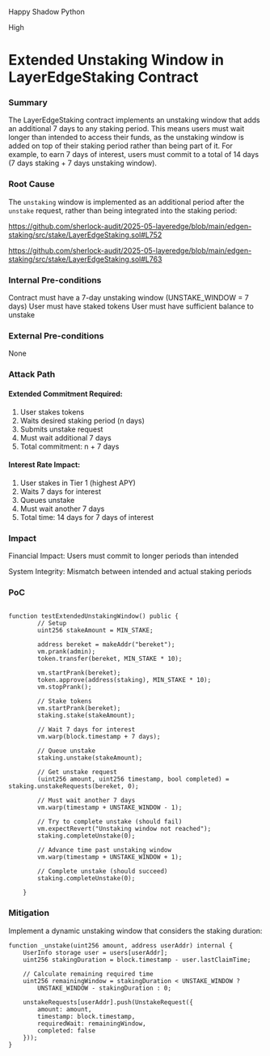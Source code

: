 Happy Shadow Python

High

# Extended Unstaking Window in LayerEdgeStaking Contract

### Summary

The LayerEdgeStaking contract implements an unstaking window that adds an additional 7 days to any staking period. This means users must wait longer than intended to access their funds, as the unstaking window is added on top of their staking period rather than being part of it. For example, to earn 7 days of interest, users must commit to a total of 14 days (7 days staking + 7 days unstaking window).


### Root Cause

The `unstaking` window is implemented as an additional period after the `unstake` request, rather than being integrated into the staking period:

https://github.com/sherlock-audit/2025-05-layeredge/blob/main/edgen-staking/src/stake/LayerEdgeStaking.sol#L752

https://github.com/sherlock-audit/2025-05-layeredge/blob/main/edgen-staking/src/stake/LayerEdgeStaking.sol#L763

### Internal Pre-conditions

Contract must have a 7-day unstaking window (UNSTAKE_WINDOW = 7 days)
User must have staked tokens
User must have sufficient balance to unstake

### External Pre-conditions

None

### Attack Path

#### Extended Commitment Required:

1.  User stakes tokens
2. Waits desired staking period (n days)
3. Submits unstake request
4. Must wait additional 7 days
5. Total commitment: n + 7 days

#### Interest Rate Impact:

1. User stakes in Tier 1 (highest APY)
2. Waits 7 days for interest
3. Queues unstake
4. Must wait another 7 days
5. Total time: 14 days for 7 days of interest

### Impact

Financial Impact: Users must commit to longer periods than intended

System Integrity: Mismatch between intended and actual staking periods

### PoC

```solidity 

function testExtendedUnstakingWindow() public {
        // Setup
        uint256 stakeAmount = MIN_STAKE;

        address bereket = makeAddr("bereket");
        vm.prank(admin);
        token.transfer(bereket, MIN_STAKE * 10);
        
        vm.startPrank(bereket);
        token.approve(address(staking), MIN_STAKE * 10);
        vm.stopPrank();

        // Stake tokens
        vm.startPrank(bereket);
        staking.stake(stakeAmount);
        
        // Wait 7 days for interest
        vm.warp(block.timestamp + 7 days);
        
        // Queue unstake
        staking.unstake(stakeAmount);
        
        // Get unstake request
        (uint256 amount, uint256 timestamp, bool completed) = staking.unstakeRequests(bereket, 0);
        
        // Must wait another 7 days
        vm.warp(timestamp + UNSTAKE_WINDOW - 1);
        
        // Try to complete unstake (should fail)
        vm.expectRevert("Unstaking window not reached");
        staking.completeUnstake(0);
        
        // Advance time past unstaking window
        vm.warp(timestamp + UNSTAKE_WINDOW + 1);
        
        // Complete unstake (should succeed)
        staking.completeUnstake(0);
        
    }

```

### Mitigation

Implement a dynamic unstaking window that considers the staking duration:

```solidity
function _unstake(uint256 amount, address userAddr) internal {
    UserInfo storage user = users[userAddr];
    uint256 stakingDuration = block.timestamp - user.lastClaimTime;
    
    // Calculate remaining required time
    uint256 remainingWindow = stakingDuration < UNSTAKE_WINDOW ? 
        UNSTAKE_WINDOW - stakingDuration : 0;
    
    unstakeRequests[userAddr].push(UnstakeRequest({
        amount: amount,
        timestamp: block.timestamp,
        requiredWait: remainingWindow,
        completed: false
    }));
}

```